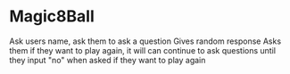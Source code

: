 # Magic8Ball
Ask users name, ask them to ask a question
Gives random response
Asks them if they want to play again, it will can continue to ask questions until they input "no" when asked if they want to play again 
